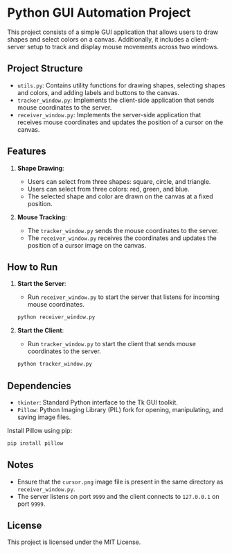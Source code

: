 # Python GUI Automation Project

This project consists of a simple GUI application that allows users to draw shapes and select colors on a canvas. Additionally, it includes a client-server setup to track and display mouse movements across two windows.

## Project Structure

- `utils.py`: Contains utility functions for drawing shapes, selecting shapes and colors, and adding labels and buttons to the canvas.
- `tracker_window.py`: Implements the client-side application that sends mouse coordinates to the server.
- `receiver_window.py`: Implements the server-side application that receives mouse coordinates and updates the position of a cursor on the canvas.

## Features

1. **Shape Drawing**:
   - Users can select from three shapes: square, circle, and triangle.
   - Users can select from three colors: red, green, and blue.
   - The selected shape and color are drawn on the canvas at a fixed position.

2. **Mouse Tracking**:
   - The `tracker_window.py` sends the mouse coordinates to the server.
   - The `receiver_window.py` receives the coordinates and updates the position of a cursor image on the canvas.

## How to Run

1. **Start the Server**:
   - Run `receiver_window.py` to start the server that listens for incoming mouse coordinates.

   ```sh
   python receiver_window.py
   ```

2. **Start the Client**:
   - Run `tracker_window.py` to start the client that sends mouse coordinates to the server.

   ```sh
   python tracker_window.py
   ```

## Dependencies

- `tkinter`: Standard Python interface to the Tk GUI toolkit.
- `Pillow`: Python Imaging Library (PIL) fork for opening, manipulating, and saving image files.

Install Pillow using pip:

```sh
pip install pillow
```

## Notes

- Ensure that the `cursor.png` image file is present in the same directory as `receiver_window.py`.
- The server listens on port `9999` and the client connects to `127.0.0.1` on port `9999`.

## License

This project is licensed under the MIT License.